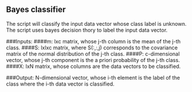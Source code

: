 ## Bayes classifier
The script will classify the input data vector whose class label is unknown. The script uses bayes decision thory to label the input data vector.

###Inputs: 
####m: lxc matrix, whose j-th column is the mean of the j-th class.
####S: lxlxc matrix, where S(:,:,j) corresponds to the covariance matrix of the normal distribution of the j-th class.
####P: c-dimensional vector, whose j-th component is the a priori probability of the j-th class.
####X: lxN matrix, whose columns are the data vectors to be classified.

###Output: N-dimensional vector, whose i-th element is the label of the class where the i-th data vector is classified.




